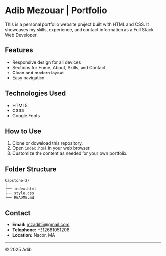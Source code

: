 # Adib Mezouar | Portfolio

This is a personal portfolio website project built with HTML and CSS. It showcases my skills, experience, and contact information as a Full Stack Web Developer.

## Features

- Responsive design for all devices
- Sections for Home, About, Skills, and Contact
- Clean and modern layout
- Easy navigation

## Technologies Used

- HTML5
- CSS3
- Google Fonts

## How to Use

1. Clone or download this repository.
2. Open `index.html` in your web browser.
3. Customize the content as needed for your own portfolio.

## Folder Structure

```
Capstone-2/
│
├── index.html
├── style.css
└── README.md
```

## Contact

- **Email:** mzadib5@gmail.com
- **Telephone:** +212681051208
- **Location:** Nador, MA

---

© 2025 Adib